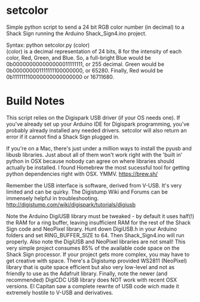 
# setcolor

Simple python script to send a 24 bit RGB color number (in decimal) to a Shack Sign running the Arduino Shack_Sign4.ino project.

Syntax: python setcolor.py (color) <br>
(color) is a decimal representation of 24 bits, 8 for the intensity of each color, Red, Green, and Blue. So, a full-bright Blue would be 0b000000000000000011111111, or 255 decimal. Green would be 0b000000001111111100000000, or 65280. Finally, Red would be 0b111111110000000000000000 or 16711680.

# Build Notes

This script relies on the Digispark USB driver (if your OS needs one). If you've already set up your Arduino IDE for Digispark programming, you've probably already installed any needed drivers. setcolor will also return an error if it cannot find a Shack Sign plugged in.

If you're on a Mac, there's just under a million ways to install the pyusb and libusb libraries. Just about all of them won't work right with the 'built in' python in OSX because nobody can agree on where libraries should actually be installed. I found Homebrew the most sucessful tool for getting python dependencies right with OSX. YMMV. https://brew.sh/

Remember the USB interface is software, derived from V-USB. It's very limited and can be quirky. The Digistump Wiki and Forums can be immensely helpful in troubleshooting. http://digistump.com/wiki/digispark/tutorials/digiusb

Note the Arduino DigiUSB library must be tweaked - by default it uses half(!) the RAM for a ring buffer, leaving insufficient RAM for the rest of the Shack Sign code and NeoPixel library. Hunt down DigiUSB.h in your Arduino folders and set RING_BUFFER_SIZE to 64. Then Shack_Sign4.ino will run properly. Also note the DigiUSB and NeoPixel libraries are not small! This very simple project consumes 85% of the available code space on the Shack Sign processor. If your project gets more complex, you may have to get creative with space. There's a Digistump provided WS2811 (NeoPixel) library that is quite space efficient but also very low-level and not as friendly to use as the Adafruit library. Finally, note the newer (and recommended) DigiCDC USB library does NOT work with recent OSX versions. El Capitan saw a complete rewrite of USB code wich made it extremely hostile to V-USB and derivatives.  
